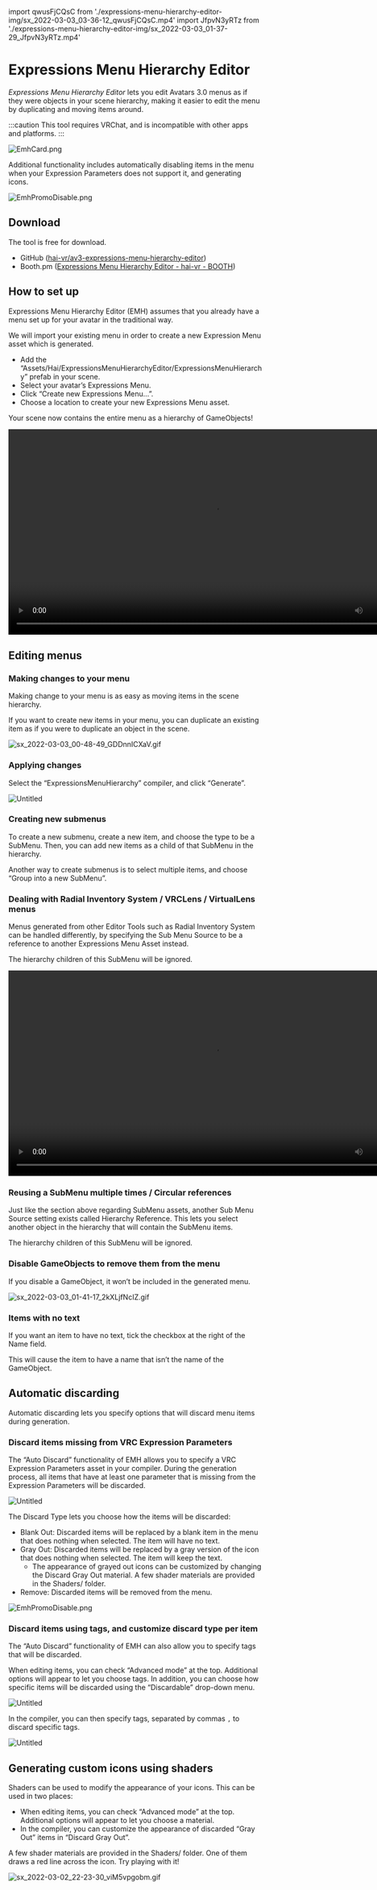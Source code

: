import qwusFjCQsC from './expressions-menu-hierarchy-editor-img/sx_2022-03-03_03-36-12_qwusFjCQsC.mp4'
import JfpvN3yRTz from './expressions-menu-hierarchy-editor-img/sx_2022-03-03_01-37-29_JfpvN3yRTz.mp4'

# Expressions Menu Hierarchy Editor

*Expressions Menu Hierarchy Editor* lets you edit Avatars 3.0 menus as if they were objects in your scene hierarchy, making it easier to edit the menu by duplicating and moving items around.

:::caution
This tool requires VRChat, and is incompatible with other apps and platforms.
:::

![EmhCard.png](expressions-menu-hierarchy-editor-img/EmhCard.png)

Additional functionality includes automatically disabling items in the menu when your Expression Parameters does not support it, and generating icons.

![EmhPromoDisable.png](expressions-menu-hierarchy-editor-img/EmhPromoDisable.png)

## Download

The tool is free for download.

- GitHub ([hai-vr/av3-expressions-menu-hierarchy-editor](https://github.com/hai-vr/av3-expressions-menu-hierarchy-editor))
- Booth.pm ([Expressions Menu Hierarchy Editor - hai-vr - BOOTH](https://hai-vr.booth.pm/items/3696355))

## How to set up

Expressions Menu Hierarchy Editor (EMH) assumes that you already have a menu set up for your avatar in the traditional way.

We will import your existing menu in order to create a new Expression Menu asset which is generated.

- Add the “Assets/Hai/ExpressionsMenuHierarchyEditor/ExpressionsMenuHierarchy” prefab in your scene.
- Select your avatar’s Expressions Menu.
- Click “Create new Expressions Menu...”.
- Choose a location to create your new Expressions Menu asset.

Your scene now contains the entire menu as a hierarchy of GameObjects!

<video controls width="816" autostart="false">
    <source src={qwusFjCQsC}/>
</video>

## Editing menus

### Making changes to your menu

Making change to your menu is as easy as moving items in the scene hierarchy.

If you want to create new items in your menu, you can duplicate an existing item as if you were to duplicate an object in the scene.

![sx_2022-03-03_00-48-49_GDDnnICXaV.gif](expressions-menu-hierarchy-editor-img/sx_2022-03-03_00-48-49_GDDnnICXaV.gif)

### Applying changes

Select the “ExpressionsMenuHierarchy” compiler, and click “Generate”.

![Untitled](expressions-menu-hierarchy-editor-img/Untitled.png)

### Creating new submenus

To create a new submenu, create a new item, and choose the type to be a SubMenu. Then, you can add new items as a child of that SubMenu in the hierarchy.

Another way to create submenus is to select multiple items, and choose “Group into a new SubMenu”.

### Dealing with Radial Inventory System / VRCLens / VirtualLens menus

Menus generated from other Editor Tools such as Radial Inventory System can be handled differently, by specifying the Sub Menu Source to be a reference to another Expressions Menu Asset instead.

The hierarchy children of this SubMenu will be ignored.

<video controls width="816" autostart="false">
    <source src={JfpvN3yRTz}/>
</video>

### Reusing a SubMenu multiple times / Circular references

Just like the section above regarding SubMenu assets, another Sub Menu Source setting exists called Hierarchy Reference. This lets you select another object in the hierarchy that will contain the SubMenu items.

The hierarchy children of this SubMenu will be ignored.

### Disable GameObjects to remove them from the menu

If you disable a GameObject, it won’t be included in the generated menu.

![sx_2022-03-03_01-41-17_2kXLjfNcIZ.gif](expressions-menu-hierarchy-editor-img/sx_2022-03-03_01-41-17_2kXLjfNcIZ.gif)

### Items with no text

If you want an item to have no text, tick the checkbox at the right of the Name field.

This will cause the item to have a name that isn’t the name of the GameObject.

## Automatic discarding

Automatic discarding lets you specify options that will discard menu items during generation.

### Discard items missing from VRC Expression Parameters

The “Auto Discard” functionality of EMH allows you to specify a VRC Expression Parameters asset in your compiler. During the generation process, all items that have at least one parameter that is missing from the Expression Parameters will be discarded.

![Untitled](expressions-menu-hierarchy-editor-img/Untitled%201.png)

The Discard Type lets you choose how the items will be discarded:

- Blank Out: Discarded items will be replaced by a blank item in the menu that does nothing when selected. The item will have no text.
- Gray Out: Discarded items will be replaced by a gray version of the icon that does nothing when selected. The item will keep the text.
    - The appearance of grayed out icons can be customized by changing the Discard Gray Out material. A few shader materials are provided in the Shaders/ folder.
- Remove: Discarded items will be removed from the menu.

![EmhPromoDisable.png](expressions-menu-hierarchy-editor-img/EmhPromoDisable.png)

### Discard items using tags, and customize discard type per item

The “Auto Discard” functionality of EMH can also allow you to specify tags that will be discarded.

When editing items, you can check “Advanced mode” at the top. Additional options will appear to let you choose tags. In addition, you can choose how specific items will be discarded using the “Discardable” drop-down menu.

![Untitled](expressions-menu-hierarchy-editor-img/Untitled%202.png)

In the compiler, you can then specify tags, separated by commas `,` to discard specific tags.

![Untitled](expressions-menu-hierarchy-editor-img/Untitled%203.png)

## Generating custom icons using shaders

Shaders can be used to modify the appearance of your icons. This can be used in two places:

- When editing items, you can check “Advanced mode” at the top. Additional options will appear to let you choose a material.
- In the compiler, you can customize the appearance of discarded “Gray Out” items in “Discard Gray Out”.

A few shader materials are provided in the Shaders/ folder. One of them draws a red line across the icon. Try playing with it!

![sx_2022-03-02_22-23-30_viM5vpgobm.gif](expressions-menu-hierarchy-editor-img/sx_2022-03-02_22-23-30_viM5vpgobm.gif)
